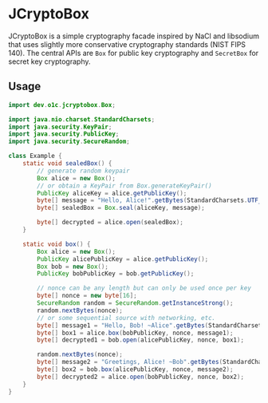 # JCryptoBox

JCryptoBox is a simple cryptography facade inspired by NaCl and libsodium that uses slightly more conservative cryptography standards (NIST FIPS 140).
The central APIs are `Box` for public key cryptography and `SecretBox` for secret key cryptography.

## Usage

```java
import dev.o1c.jcryptobox.Box;

import java.nio.charset.StandardCharsets;
import java.security.KeyPair;
import java.security.PublicKey;
import java.security.SecureRandom;

class Example {
    static void sealedBox() {
        // generate random keypair
        Box alice = new Box();
        // or obtain a KeyPair from Box.generateKeyPair()
        PublicKey aliceKey = alice.getPublicKey();
        byte[] message = "Hello, Alice!".getBytes(StandardCharsets.UTF_8);
        byte[] sealedBox = Box.seal(aliceKey, message);

        byte[] decrypted = alice.open(sealedBox);
    }

    static void box() {
        Box alice = new Box();
        PublicKey alicePublicKey = alice.getPublicKey();
        Box bob = new Box();
        PublicKey bobPublicKey = bob.getPublicKey();

        // nonce can be any length but can only be used once per key
        byte[] nonce = new byte[16];
        SecureRandom random = SecureRandom.getInstanceStrong();
        random.nextBytes(nonce);
        // or some sequential source with networking, etc.
        byte[] message1 = "Hello, Bob! ~Alice".getBytes(StandardCharsets.UTF_8);
        byte[] box1 = alice.box(bobPublicKey, nonce, message1);
        byte[] decrypted1 = bob.open(alicePublicKey, nonce, box1);

        random.nextBytes(nonce);
        byte[] message2 = "Greetings, Alice! ~Bob".getBytes(StandardCharsets.UTF_8);
        byte[] box2 = bob.box(alicePublicKey, nonce, message2);
        byte[] decrypted2 = alice.open(bobPublicKey, nonce, box2);
    }
}
```
